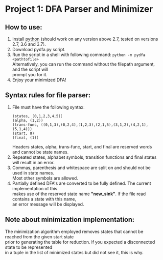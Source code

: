 # Project 1: DFA Parser and Minimizer


## How to use:

 1. Install [python](https://www.python.org/downloads/) (should work on any version above 2.7, tested on versions 2.7, 3.6 and 3.7).
 2. Download pydfa.py script.
 3. Run the script in a shell with following command: `python -m pydfa <pathtofile>`  
    Alternatively, you can run the command without the filepath argument, and the script will  
    prompt you for it.
 4. Enjoy your minimized DFA!

## Syntax rules for file parser:
 1. File must have the following syntax:
    ```
    (states, (0,1,2,3,4,5))
    (alpha, (1,2))
    (trans-func, ((0,1,3),(0,2,4),(1,2,3),(2,1,5),(3,1,2),(4,2,1),(5,1,4)))
    (start, 0)
    (final, (1))
    ```
    Headers states, alpha, trans-func, start, and final are reserved words and cannot be state names.
 2. Repeated states, alphabet symbols, transition functions and final states will result in an error.
 3. Commas, parenthesis and whitespace are split on and should not be used in state names.  
    Most other symbols are allowed.
 4. Partially defined DFA's are converted to be fully defined. The current implementation of this  
    makes use of the reserved state name **"new_sink"**. If the file read contains a state with this name,  
    an error message will be displayed.


## Note about minimization implementation:
The minimization algorithm employed removes states that cannot be reached from the given start state  
prior to generating the table for reduction. If you expected a disconnected state to be represented  
in a tuple in the list of minimized states but did not see it, this is why.